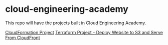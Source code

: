 # cloud-engineering-academy

This repo will have the projects built in Cloud Engineering Academy.

[CloudFormation Project](/cloudformation-project/)
[Terraform Project - Deploy Website to S3 and Serve From CloudFront](/terraform-portfolio-project/)
